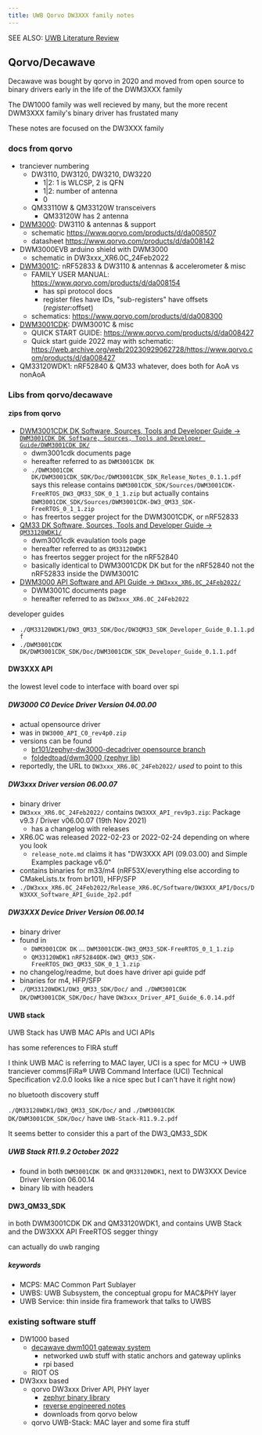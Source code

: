 ```yaml
---
title: UWB Qorvo DW3XXX family notes
---
```


SEE ALSO: [UWB Literature Review](/blog/uwb-lit-review)

## Qorvo/Decawave
Decawave was bought by qorvo in 2020 and moved from open source to binary
drivers early in the life of the DWM3XXX family

The DW1000 family was well recieved by many, but the more recent DWM3XXX
family's binary driver has frustated many

These notes are focused on the DW3XXX family

### docs from qorvo
* tranciever numbering
  * DW3110, DW3120, DW3210, DW3220
    * 1|2: 1 is WLCSP, 2 is QFN
    * 1|2: number of antenna
    * 0
  * QM33110W & QM33120W transceivers
    * QM33120W has 2 antenna
* [DWM3000](https://www.qorvo.com/products/p/DWM3000): DW3110 & antennas &
  support
  * schematic https://www.qorvo.com/products/d/da008507
  * datasheet https://www.qorvo.com/products/d/da008142
* DWM3000EVB arduino shield with DWM3000
  * schematic in DW3xxx_XR6.0C_24Feb2022
* [DWM3001C](https://www.qorvo.com/products/p/DWM3001C): nRF52833 & DW3110 &
  antennas & accelerometer & misc
  * FAMILY USER MANUAL: https://www.qorvo.com/products/d/da008154
    * has spi protocol docs
    * register files have IDs, "sub-registers" have offsets ($register:$offset)
  * schematics: https://www.qorvo.com/products/d/da008300
* [DWM3001CDK](https://www.qorvo.com/products/p/DWM3001CDK): DWM3001C & misc
  * QUICK START GUIDE: https://www.qorvo.com/products/d/da008427
  * Quick start guide 2022 may with schematic: https://web.archive.org/web/20230929062728/https://www.qorvo.com/products/d/da008427
* QM33120WDK1: nRF52840 & QM33 whatever, does both for AoA vs nonAoA

### Libs from qorvo/decawave

#### zips from qorvo
* [DWM3001CDK DK Software, Sources, Tools and Developer Guide -> `DWM3001CDK DK Software, Sources, Tools and Developer Guide/DWM3001CDK DK/`](https://www.qorvo.com/products/d/da008604)
  * dwm3001cdk documents page
  * hereafter referred to as `DWM3001CDK DK`
  * `./DWM3001CDK DK/DWM3001CDK_SDK/Doc/DWM3001CDK_SDK_Release_Notes_0.1.1.pdf` says this release contains `DWM3001CDK_SDK/Sources/DWM3001CDK-FreeRTOS_DW3_QM33_SDK_0_1_1.zip` but actually contains `DWM3001CDK_SDK/Sources/DWM3001CDK-DW3_QM33_SDK-FreeRTOS_0_1_1.zip`
  * has freertos segger project for the DWM3001CDK, or nRF52833
* [QM33 DK Software, Sources, Tools and Developer Guide -> `QM33120WDK1/`](https://www.qorvo.com/products/d/da008582)
  * dwm3001cdk evaulation tools page
  * hereafter referred to as `QM33120WDK1`
  * has freertos segger project for the nRF52840
  * basically identical to DWM3001CDK DK but for the nRF52840 not the nRF52833 inside the DWM3001C
* [DWM3000 API Software and API Guide -> `DW3xxx_XR6.0C_24Feb2022/`](https://www.qorvo.com/products/d/da007992)
  * DWM3001C documents page
  * hereafter referred to as `DW3xxx_XR6.0C_24Feb2022`

developer guides
* `./QM33120WDK1/DW3_QM33_SDK/Doc/DW3QM33_SDK_Developer_Guide_0.1.1.pdf`
* `./DWM3001CDK DK/DWM3001CDK_SDK/Doc/DWM3001CDK_SDK_Developer_Guide_0.1.1.pdf`


#### DW3XXX API
the lowest level code to interface with board over spi

##### DW3000 C0 Device Driver Version 04.00.00
* actual opensource driver
* was in `DW3000_API_C0_rev4p0.zip`
* versions can be found
  * [br101/zephyr-dw3000-decadriver opensource branch](https://github.com/br101/zephyr-dw3000-decadriver/tree/opensource)
  * [foldedtoad/dwm3000 (zephyr lib)](https://github.com/foldedtoad/dwm3000)
* reportedly, the URL to `DW3xxx_XR6.0C_24Feb2022/` *used* to point to this

##### DW3xxx Driver version 06.00.07
* binary driver
* `DW3xxx_XR6.0C_24Feb2022/` contains `DW3XXX_API_rev9p3.zip`: Package v9.3 / Driver v06.00.07  (19th Nov 2021)
  * has a changelog with releases
* XR6.0C was released 2022-02-23 or 2022-02-24 depending on where you look
  * `release_note.md` claims it has "DW3XXX API (09.03.00) and Simple Examples package v6.0"
* contains binaries for m33/m4 (nRF53X/everything else according to CMakeLists.tx from br101), HFP/SFP
* `./DW3xxx_XR6.0C_24Feb2022/Release_XR6.0C/Software/DW3XXX_API/Docs/DW3XXX_Software_API_Guide_2p2.pdf`

##### DW3XXX Device Driver Version 06.00.14
* binary driver
* found in
  * `DWM3001CDK DK` ... `DWM3001CDK-DW3_QM33_SDK-FreeRTOS_0_1_1.zip`
  * `QM33120WDK1`       `nRF52840DK-DW3_QM33_SDK-FreeRTOS_DW3_QM33_SDK_0_1_1.zip`
* no changelog/readme, but does have driver api guide pdf
* binaries for m4, HFP/SFP
* `./QM33120WDK1/DW3_QM33_SDK/Doc/` and `./DWM3001CDK DK/DWM3001CDK_SDK/Doc/` have `DW3xxx_Driver_API_Guide_6.0.14.pdf`

#### UWB stack
UWB Stack has UWB MAC APIs and UCI APIs

has some references to FIRA stuff

I think UWB MAC is referring to MAC layer, UCI is a spec for MCU -> UWB tranciever comms(FiRa® UWB Command Interface (UCI) Technical Specification v2.0.0 looks like a nice spec but I can't have it right now)

no bluetooth discovery stuff

`./QM33120WDK1/DW3_QM33_SDK/Doc/` and `./DWM3001CDK DK/DWM3001CDK_SDK/Doc/` have `UWB-Stack-R11.9.2.pdf`

It seems better to consider this a part of the DW3_QM33_SDK

##### UWB Stack R11.9.2 October 2022
* found in both `DWM3001CDK DK` and `QM33120WDK1`, next to DW3XXX Device Driver Version 06.00.14
* binary lib with headers


#### DW3_QM33_SDK
in both DWM3001CDK DK and QM33120WDK1, and contains UWB Stack and the DW3XXX API
FreeRTOS segger thingy

can actually do uwb ranging

##### keywords
* MCPS: MAC Common Part Sublayer
* UWBS: UWB Subsystem, the conceptual gropu for MAC&PHY layer
* UWB Service: thin inside fira framework that talks to UWBS

### existing software stuff
* DW1000 based
  * [decawave dwm1001 gateway system](https://www.qorvo.com/products/d/da007973)
    * networked uwb stuff with static anchors and gateway uplinks
    * rpi based
  * RIOT OS
* DW3xxx based
  * qorvo DW3xxx Driver API, PHY layer
    * [zephyr binary library](https://github.com/br101/zephyr-dw3000-decadriver)
    * [reverse engineered notes](https://gist.github.com/egnor/455d510e11c22deafdec14b09da5bf54)
    * downloads from qorvo below
  * qorvo UWB-Stack: MAC layer and some fira stuff
